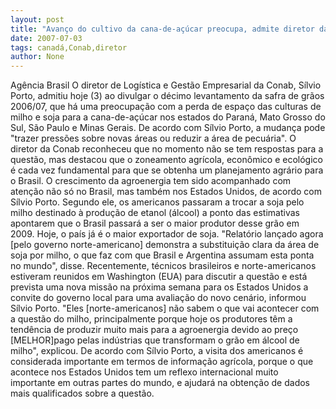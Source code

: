 ```yaml
---
layout: post
title: "Avanço do cultivo da cana-de-açúcar preocupa, admite diretor da Conab "
date: 2007-07-03
tags: canadá,Conab,diretor
author: None
---
```





Ag&ecirc;ncia Brasil 
O diretor de Log&iacute;stica e Gest&atilde;o Empresarial da Conab, S&iacute;lvio Porto, admitiu hoje (3) ao divulgar o d&eacute;cimo levantamento da safra de gr&atilde;os 2006/07, que h&aacute; uma preocupa&ccedil;&atilde;o com a perda de espa&ccedil;o das culturas de milho e soja para a cana-de-a&ccedil;&uacute;car nos estados do Paran&aacute;, Mato Grosso do Sul, S&atilde;o Paulo e Minas Gerais. 
De acordo com S&iacute;lvio Porto, a mudan&ccedil;a pode &quot;trazer press&otilde;es sobre novas &aacute;reas ou reduzir a &aacute;rea de pecu&aacute;ria&quot;.
O diretor da Conab reconheceu que no momento n&atilde;o se tem respostas para a quest&atilde;o, mas destacou que o zoneamento agr&iacute;cola, econ&ocirc;mico e ecol&oacute;gico &eacute; cada vez fundamental para que se obtenha um planejamento agr&aacute;rio para o Brasil.
O crescimento da agroenergia tem sido acompanhado com aten&ccedil;&atilde;o n&atilde;o s&oacute; no Brasil, mas tamb&eacute;m nos Estados Unidos, de acordo com S&iacute;lvio Porto. Segundo ele, os americanos passaram a trocar a soja pelo milho destinado &agrave; produ&ccedil;&atilde;o de etanol (&aacute;lcool) a ponto das estimativas apontarem que o Brasil passar&aacute; a ser o maior produtor desse gr&atilde;o em 2009. Hoje, o pa&iacute;s j&aacute; &eacute; o maior exportador de soja.
&quot;Relat&oacute;rio lan&ccedil;ado agora [pelo governo norte-americano] demonstra a substitui&ccedil;&atilde;o clara da &aacute;rea de soja por milho, o que faz com que Brasil e Argentina assumam esta ponta no mundo&quot;, disse.
Recentemente, t&eacute;cnicos brasileiros e norte-americanos estiveram reunidos em Washington (EUA) para discutir a quest&atilde;o e est&aacute; prevista uma nova miss&atilde;o na pr&oacute;xima semana para os Estados Unidos a convite do governo local para uma avalia&ccedil;&atilde;o do novo cen&aacute;rio, informou S&iacute;lvio Porto.
&quot;Eles [norte-americanos] n&atilde;o sabem o que vai acontecer com a quest&atilde;o do milho, principalmente porque hoje os produtores t&ecirc;m a tend&ecirc;ncia de produzir muito mais para a agroenergia devido ao pre&ccedil;o [MELHOR]pago pelas ind&uacute;strias que transformam o gr&atilde;o em &aacute;lcool de milho&quot;, explicou.
De acordo com S&iacute;lvio Porto, a visita dos americanos &eacute; considerada importante em termos de informa&ccedil;&atilde;o agr&iacute;cola, porque o que acontece nos Estados Unidos tem um reflexo internacional muito importante em outras partes do mundo, e ajudar&aacute; na obten&ccedil;&atilde;o de dados mais qualificados sobre a quest&atilde;o.
 